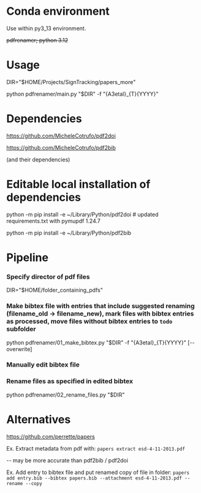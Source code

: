 # Conda environment

Use within py3_13 environment.

~~pdfrenamer; python 3.12~~

# Usage

DIR="$HOME/Projects/SignTracking/papers_more"

python pdfrenamer/main.py "$DIR" -f "{A3etal}_{T}{YYYY}"

# Dependencies

<https://github.com/MicheleCotrufo/pdf2doi>

<https://github.com/MicheleCotrufo/pdf2bib>

(and their dependencies)

# Editable local installation of dependencies

python -m pip install -e ~/Library/Python/pdf2doi # updated requirements.txt with pymupdf 1.24.7

python -m pip install -e ~/Library/Python/pdf2bib

# Pipeline

### Specify director of pdf files

DIR="$HOME/folder_containing_pdfs"

### Make bibtex file with entries that include suggested renaming (filename_old -> filename_new), mark files with bibtex entries as processed, move files without bibtex entries to `todo` subfolder

python pdfrenamer/01_make_bibtex.py "$DIR" -f "{A3etal}_{T}{YYYY}" [--overwrite]

### Manually edit bibtex file

### Rename files as specified in edited bibtex

python pdfrenamer/02_rename_files.py "$DIR"

# Alternatives

<https://github.com/perrette/papers>

Ex. Extract metadata from pdf with: `papers extract esd-4-11-2013.pdf`

-- may be more accurate than pdf2bib / pdf2doi

Ex. Add entry to bibtex file and put renamed copy of file in folder: `papers add entry.bib --bibtex papers.bib --attachment esd-4-11-2013.pdf --rename --copy`

